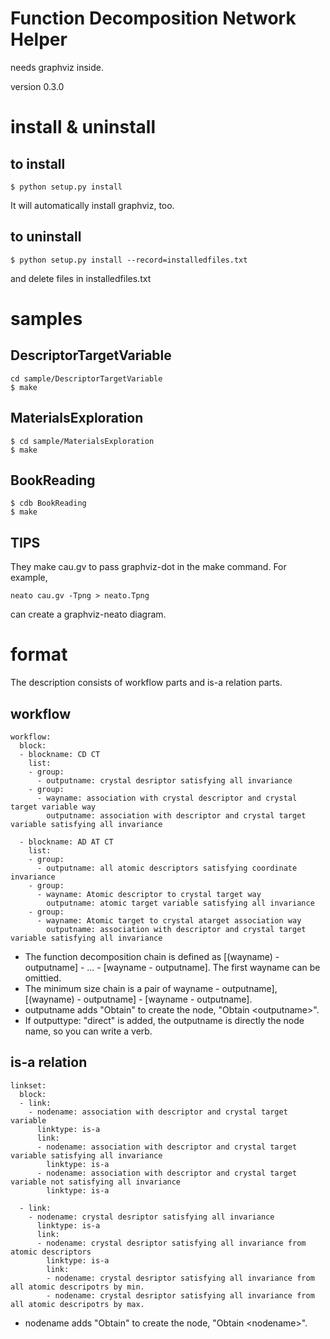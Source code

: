 # Function Decomposition Network Helper
needs graphviz inside.

version 0.3.0

# install & uninstall

## to install
```
$ python setup.py install
```
It will automatically install graphviz, too.

## to uninstall
```
$ python setup.py install --record=installedfiles.txt
```
and delete files in installedfiles.txt


# samples

## DescriptorTargetVariable
```
cd sample/DescriptorTargetVariable
$ make
```

## MaterialsExploration
```
$ cd sample/MaterialsExploration
$ make
```

## BookReading
```
$ cdb BookReading
$ make
```

## TIPS
They make cau.gv to pass graphviz-dot in the make command.
For example,
```
neato cau.gv -Tpng > neato.Tpng
```
can create a graphviz-neato diagram.

# format

The description consists of workflow parts and is-a relation parts.

## workflow
```
workflow:
  block:
  - blockname: CD CT
    list:
    - group:
      - outputname: crystal desriptor satisfying all invariance
    - group:
      - wayname: association with crystal descriptor and crystal target variable way
        outputname: association with descriptor and crystal target variable satisfying all invariance

  - blockname: AD AT CT
    list:
    - group:
      - outputname: all atomic descriptors satisfying coordinate invariance
    - group:
      - wayname: Atomic descriptor to crystal target way
        outputname: atomic target variable satisfying all invariance
    - group:
      - wayname: Atomic target to crystal atarget association way
        outputname: association with descriptor and crystal target variable satisfying all invariance
```

- The function decomposition chain is defined as
[(wayname) - outputname] - ... - [wayname - outputname]. The first wayname can be omittied.
- The minimum size chain is a pair of wayname - outputname], [(wayname) - outputname] - [wayname - outputname].
- outputname adds "Obtain" to create the node, "Obtain \<outputname\>".
- If outputtype: "direct" is added, the outputname is directly the node name, so you can write a verb.

## is-a relation
```
linkset:
  block:
  - link:
    - nodename: association with descriptor and crystal target variable
      linktype: is-a
      link:
      - nodename: association with descriptor and crystal target variable satisfying all invariance
        linktype: is-a
      - nodename: association with descriptor and crystal target variable not satisfying all invariance
        linktype: is-a

  - link:
    - nodename: crystal desriptor satisfying all invariance
      linktype: is-a
      link:
      - nodename: crystal desriptor satisfying all invariance from atomic descriptors
        linktype: is-a
        link:
        - nodename: crystal desriptor satisfying all invariance from all atomic descripotrs by min.
        - nodename: crystal desriptor satisfying all invariance from all atomic descripotrs by max.
```

- nodename adds "Obtain" to create the node, "Obtain \<nodename\>".
